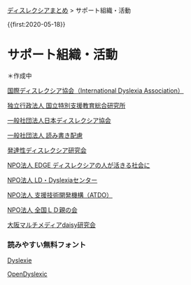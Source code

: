 <p class="breadcrumbs"><a href="../index.md">ディスレクシアまとめ</a> > サポート組織・活動

{{first:2020-05-18}}

# サポート組織・活動
＊作成中

[国際ディスレクシア協会（International Dyslexia Association）](https://dyslexiaida.org/)

[独立行政法人 国立特別支援教育総合研究所](https://www.nise.go.jp/nc/)

[一般社団法人日本ディスレクシア協会](https://jdyslexia.com/)

[一般社団法人 読み書き配慮](https://yomikaki.or.jp/)

[発達性ディスレクシア研究会](http://square.umin.ac.jp/dyslexia/index.html)

[NPO法人 EDGE ディスレクシアの人が活きる社会に](https://www.npo-edge.jp/)

[NPO法人 LD・Dyslexiaセンター](http://square.umin.ac.jp/LDDX/index.html)

[NPO法人 支援技術開発機構（ATDO）](https://atdo.website/)

[NPO法人 全国ＬＤ親の会](http://www.jpald.net/index.php)

[大阪マルチメディアdaisy研究会](https://www.facebook.com/osakadaisy/)

### 読みやすい無料フォント
[Dyslexie](https://en.wikipedia.org/wiki/Dyslexie)

[OpenDyslexic](https://gumroad.com/l/OpenDyslexic)

